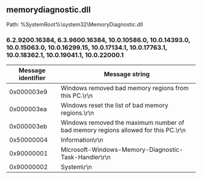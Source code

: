 ## memorydiagnostic.dll

Path: %SystemRoot%\system32\MemoryDiagnostic.dll

### 6.2.9200.16384, 6.3.9600.16384, 10.0.10586.0, 10.0.14393.0, 10.0.15063.0, 10.0.16299.15, 10.0.17134.1, 10.0.17763.1, 10.0.18362.1, 10.0.19041.1, 10.0.22000.1

Message identifier | Message string
--- | ---
0x000003e9 | Windows removed bad memory regions from this PC.\r\n
0x000003ea | Windows reset the list of bad memory regions.\r\n
0x000003eb | Windows removed the maximum number of bad memory regions allowed for this PC.\r\n
0x50000004 | Information\r\n
0x90000001 | Microsoft-Windows-Memory-Diagnostic-Task-Handler\r\n
0x90000002 | System\r\n
